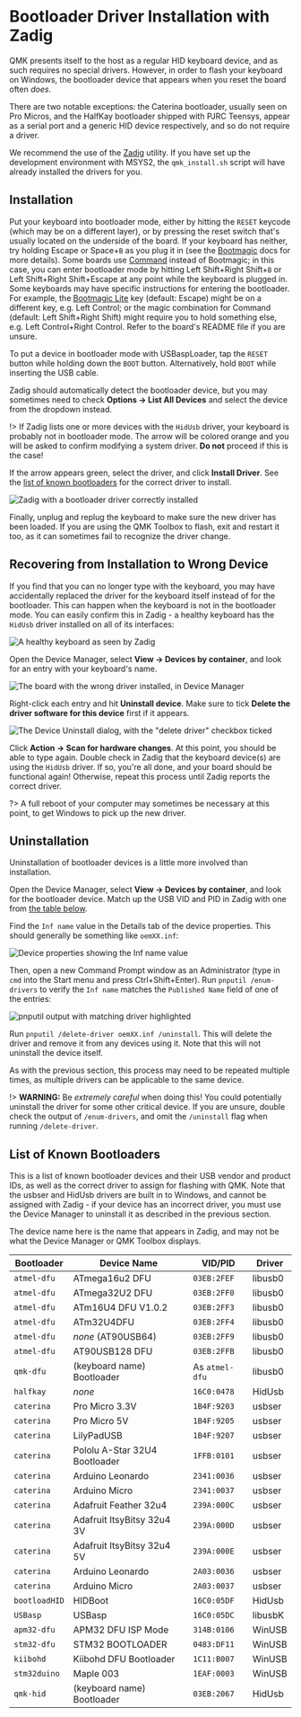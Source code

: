 # Bootloader Driver Installation with Zadig

QMK presents itself to the host as a regular HID keyboard device, and as such requires no special drivers. However, in order to flash your keyboard on Windows, the bootloader device that appears when you reset the board often *does*.

There are two notable exceptions: the Caterina bootloader, usually seen on Pro Micros, and the HalfKay bootloader shipped with PJRC Teensys, appear as a serial port and a generic HID device respectively, and so do not require a driver.

We recommend the use of the [Zadig](https://zadig.akeo.ie/) utility. If you have set up the development environment with MSYS2, the `qmk_install.sh` script will have already installed the drivers for you.

## Installation

Put your keyboard into bootloader mode, either by hitting the `RESET` keycode (which may be on a different layer), or by pressing the reset switch that's usually located on the underside of the board. If your keyboard has neither, try holding Escape or Space+`B` as you plug it in (see the [Bootmagic](feature_bootmagic.md) docs for more details). Some boards use [Command](feature_command.md) instead of Bootmagic; in this case, you can enter bootloader mode by hitting Left Shift+Right Shift+`B` or Left Shift+Right Shift+Escape at any point while the keyboard is plugged in.
Some keyboards may have specific instructions for entering the bootloader. For example, the [Bootmagic Lite](feature_bootmagic.md#bootmagic-lite) key (default: Escape) might be on a different key, e.g. Left Control; or the magic combination for Command (default: Left Shift+Right Shift) might require you to hold something else, e.g. Left Control+Right Control. Refer to the board's README file if you are unsure.

To put a device in bootloader mode with USBaspLoader, tap the `RESET` button while holding down the `BOOT` button.
Alternatively, hold `BOOT` while inserting the USB cable.

Zadig should automatically detect the bootloader device, but you may sometimes need to check **Options → List All Devices** and select the device from the dropdown instead.

!> If Zadig lists one or more devices with the `HidUsb` driver, your keyboard is probably not in bootloader mode. The arrow will be colored orange and you will be asked to confirm modifying a system driver. **Do not** proceed if this is the case!

If the arrow appears green, select the driver, and click **Install Driver**. See the [list of known bootloaders](#list-of-known-bootloaders) for the correct driver to install.

![Zadig with a bootloader driver correctly installed](https://i.imgur.com/b8VgXzx.png)

Finally, unplug and replug the keyboard to make sure the new driver has been loaded. If you are using the QMK Toolbox to flash, exit and restart it too, as it can sometimes fail to recognize the driver change.

## Recovering from Installation to Wrong Device

If you find that you can no longer type with the keyboard, you may have accidentally replaced the driver for the keyboard itself instead of for the bootloader. This can happen when the keyboard is not in the bootloader mode. You can easily confirm this in Zadig - a healthy keyboard has the `HidUsb` driver installed on all of its interfaces:

![A healthy keyboard as seen by Zadig](https://i.imgur.com/Hx0E5kC.png)

Open the Device Manager, select **View → Devices by container**, and look for an entry with your keyboard's name.

![The board with the wrong driver installed, in Device Manager](https://i.imgur.com/o7WLvBl.png)

Right-click each entry and hit **Uninstall device**. Make sure to tick **Delete the driver software for this device** first if it appears.

![The Device Uninstall dialog, with the "delete driver" checkbox ticked](https://i.imgur.com/aEs2RuA.png)

Click **Action → Scan for hardware changes**. At this point, you should be able to type again. Double check in Zadig that the keyboard device(s) are using the `HidUsb` driver. If so, you're all done, and your board should be functional again! Otherwise, repeat this process until Zadig reports the correct driver.

?> A full reboot of your computer may sometimes be necessary at this point, to get Windows to pick up the new driver.

## Uninstallation

Uninstallation of bootloader devices is a little more involved than installation.

Open the Device Manager, select **View → Devices by container**, and look for the bootloader device. Match up the USB VID and PID in Zadig with one from [the table below](#list-of-known-bootloaders).

Find the `Inf name` value in the Details tab of the device properties. This should generally be something like `oemXX.inf`:

![Device properties showing the Inf name value](https://i.imgur.com/Bu4mk9m.png)

Then, open a new Command Prompt window as an Administrator (type in `cmd` into the Start menu and press Ctrl+Shift+Enter). Run `pnputil /enum-drivers` to verify the `Inf name` matches the `Published Name` field of one of the entries:

![pnputil output with matching driver highlighted](https://i.imgur.com/3RrSjzW.png)

Run `pnputil /delete-driver oemXX.inf /uninstall`. This will delete the driver and remove it from any devices using it. Note that this will not uninstall the device itself.

As with the previous section, this process may need to be repeated multiple times, as multiple drivers can be applicable to the same device.

!> **WARNING:** Be *extremely careful* when doing this! You could potentially uninstall the driver for some other critical device. If you are unsure, double check the output of `/enum-drivers`, and omit the `/uninstall` flag when running `/delete-driver`.

## List of Known Bootloaders

This is a list of known bootloader devices and their USB vendor and product IDs, as well as the correct driver to assign for flashing with QMK. Note that the usbser and HidUsb drivers are built in to Windows, and cannot be assigned with Zadig - if your device has an incorrect driver, you must use the Device Manager to uninstall it as described in the previous section.

The device name here is the name that appears in Zadig, and may not be what the Device Manager or QMK Toolbox displays.

|Bootloader   |Device Name                   |VID/PID       |Driver |
|-------------|------------------------------|--------------|-------|
|`atmel-dfu`  |ATmega16u2 DFU                |`03EB:2FEF`   |libusb0|
|`atmel-dfu`  |ATmega32U2 DFU                |`03EB:2FF0`   |libusb0|
|`atmel-dfu`  |ATm16U4 DFU V1.0.2            |`03EB:2FF3`   |libusb0|
|`atmel-dfu`  |ATm32U4DFU                    |`03EB:2FF4`   |libusb0|
|`atmel-dfu`  |*none* (AT90USB64)            |`03EB:2FF9`   |libusb0|
|`atmel-dfu`  |AT90USB128 DFU                |`03EB:2FFB`   |libusb0|
|`qmk-dfu`    |(keyboard name) Bootloader    |As `atmel-dfu`|libusb0|
|`halfkay`    |*none*                        |`16C0:0478`   |HidUsb |
|`caterina`   |Pro Micro 3.3V                |`1B4F:9203`   |usbser |
|`caterina`   |Pro Micro 5V                  |`1B4F:9205`   |usbser |
|`caterina`   |LilyPadUSB                    |`1B4F:9207`   |usbser |
|`caterina`   |Pololu A-Star 32U4 Bootloader |`1FFB:0101`   |usbser |
|`caterina`   |Arduino Leonardo              |`2341:0036`   |usbser |
|`caterina`   |Arduino Micro                 |`2341:0037`   |usbser |
|`caterina`   |Adafruit Feather 32u4         |`239A:000C`   |usbser |
|`caterina`   |Adafruit ItsyBitsy 32u4 3V    |`239A:000D`   |usbser |
|`caterina`   |Adafruit ItsyBitsy 32u4 5V    |`239A:000E`   |usbser |
|`caterina`   |Arduino Leonardo              |`2A03:0036`   |usbser |
|`caterina`   |Arduino Micro                 |`2A03:0037`   |usbser |
|`bootloadHID`|HIDBoot                       |`16C0:05DF`   |HidUsb |
|`USBasp`     |USBasp                        |`16C0:05DC`   |libusbK|
|`apm32-dfu`  |APM32 DFU ISP Mode            |`314B:0106`   |WinUSB |
|`stm32-dfu`  |STM32 BOOTLOADER              |`0483:DF11`   |WinUSB |
|`kiibohd`    |Kiibohd DFU Bootloader        |`1C11:B007`   |WinUSB |
|`stm32duino` |Maple 003                     |`1EAF:0003`   |WinUSB |
|`qmk-hid`    |(keyboard name) Bootloader    |`03EB:2067`   |HidUsb |
